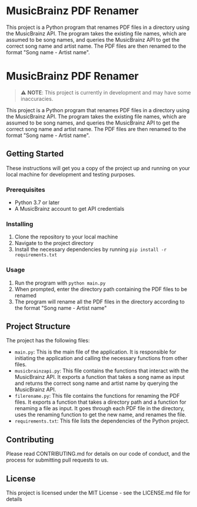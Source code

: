 # MusicBrainz PDF Renamer

This project is a Python program that renames PDF files in a directory using the MusicBrainz API. The program takes the existing file names, which are assumed to be song names, and queries the MusicBrainz API to get the correct song name and artist name. The PDF files are then renamed to the format "Song name - Artist name".

# MusicBrainz PDF Renamer

> :warning: **NOTE**: This project is currently in development and may have some inaccuracies.

This project is a Python program that renames PDF files in a directory using the MusicBrainz API. The program takes the existing file names, which are assumed to be song names, and queries the MusicBrainz API to get the correct song name and artist name. The PDF files are then renamed to the format "Song name - Artist name".

## Getting Started

These instructions will get you a copy of the project up and running on your local machine for development and testing purposes.

### Prerequisites

- Python 3.7 or later
- A MusicBrainz account to get API credentials

### Installing

1. Clone the repository to your local machine
2. Navigate to the project directory
3. Install the necessary dependencies by running `pip install -r requirements.txt`

### Usage

1. Run the program with `python main.py`
2. When prompted, enter the directory path containing the PDF files to be renamed
3. The program will rename all the PDF files in the directory according to the format "Song name - Artist name"

## Project Structure

The project has the following files:

- `main.py`: This is the main file of the application. It is responsible for initiating the application and calling the necessary functions from other files.
- `musicbrainzapi.py`: This file contains the functions that interact with the MusicBrainz API. It exports a function that takes a song name as input and returns the correct song name and artist name by querying the MusicBrainz API.
- `filerename.py`: This file contains the functions for renaming the PDF files. It exports a function that takes a directory path and a function for renaming a file as input. It goes through each PDF file in the directory, uses the renaming function to get the new name, and renames the file.
- `requirements.txt`: This file lists the dependencies of the Python project.

## Contributing

Please read CONTRIBUTING.md for details on our code of conduct, and the process for submitting pull requests to us.

## License

This project is licensed under the MIT License - see the LICENSE.md file for details
